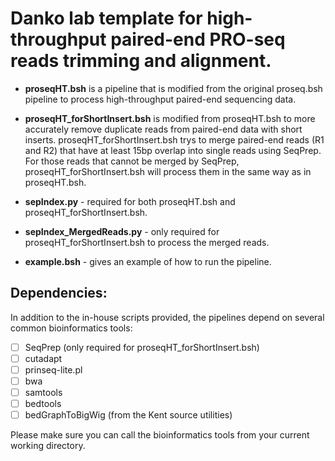 Danko lab template for high-throughput paired-end PRO-seq reads trimming and alignment.
=============================================
* <b>proseqHT.bsh</b> is a pipeline that is modified from the original proseq.bsh pipeline to process high-throughput paired-end sequencing data.

* <b>proseqHT_forShortInsert.bsh</b> is modified from proseqHT.bsh to more accurately remove duplicate reads from paired-end data with short inserts. proseqHT_forShortInsert.bsh trys to merge paired-end reads (R1 and R2) that have at least 15bp overlap into single reads using SeqPrep. For those reads that cannot be merged by SeqPrep, proseqHT_forShortInsert.bsh will process them in the same way as in proseqHT.bsh.

* <b>sepIndex.py</b> - required for both proseqHT.bsh and proseqHT_forShortInsert.bsh.
* <b>sepIndex_MergedReads.py</b> - only required for proseqHT_forShortInsert.bsh to process the merged reads.
* <b>example.bsh</b> - gives an example of how to run the pipeline.

Dependencies: 
-------------

In addition to the in-house scripts provided, the pipelines depend on several common bioinformatics tools: 
- [ ] SeqPrep (only required for proseqHT_forShortInsert.bsh)
- [ ] cutadapt
- [ ] prinseq-lite.pl
- [ ] bwa
- [ ] samtools
- [ ] bedtools
- [ ] bedGraphToBigWig (from the Kent source utilities)

Please make sure you can call the bioinformatics tools from your current working directory.    
    
